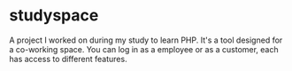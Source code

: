 # studyspace
A project I worked on during my study to learn PHP. It's a tool designed for a co-working space. You can log in as a employee or as a customer, each has access to different features.
